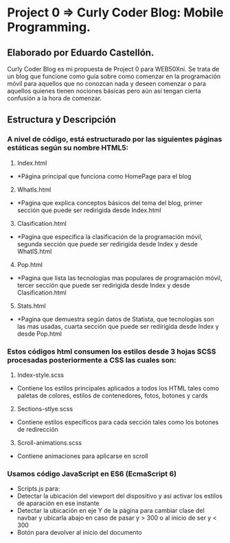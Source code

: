 # Project 0 => Curly Coder Blog: Mobile Programming.

## Elaborado por Eduardo Castellón.

Curly Coder Blog es mi propuesta de Project 0 para WEB50Xni. Se trata de un blog que funcione como guía sobre como comenzar en la programación móvil para aquellos que no conozcan nada y deseen comenzar o para aquellos quienes tienen nociones básicas pero aún así tengan cierta confusión a la hora de comenzar.


## Estructura y Descripción

### A nivel de código, está estructurado por las siguientes páginas estáticas según su nombre HTML5:

1. Index.html
  * *Página principal que funciona como HomePage para el blog
2. WhatIs.html
  * *Pagina que explica conceptos básicos del tema del blog, primer sección que puede ser redirigida desde Index.html
3. Clasification.html
  * *Pagina que especifica la clasificación de la programación móvil, segunda sección que puede ser redirigida desde Index y desde WhatIS.html
4. Pop.html
  * *Pagina que lista las tecnologías mas populares de programación móvil, tercer sección que puede ser redirigida desde Index y desde Clasification.html
5. Stats.html
  * *Pagina que demuestra según datos de Statista, que tecnologías son las mas usadas, cuarta sección que puede ser redirigida desde Index y desde Pop.html

### Estos códigos html consumen los estilos desde 3 hojas SCSS procesadas posteriormente a CSS las cuales son:
1. Index-style.scss 
  * Contiene los estilos principales aplicados a todos los HTML tales como paletas de colores, estilos de contenedores, fotos, botones y cards
2. Sections-stlye.scss
  * Contiene estilos específicos para cada sección tales como los botones de redirección
3. Scroll-animations.scss
  * Contiene animaciones para aplicarse en scroll
 
 ### Usamos código JavaScript en ES6 (EcmaScript 6)
 * Scripts.js para:
  * Detectar la ubicación del viewport del dispositivo y así activar los estilos de aparación en ese instante
  * Detectar la ubicación en eje Y de la página para cambiar clase del navbar y ubicarla abajo en caso de pasar y > 300 o al inicio de ser y < 300
  * Botón para devolver al inicio del documento

